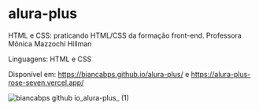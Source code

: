 # alura-plus
HTML e CSS: praticando HTML/CSS da formação front-end.
Professora Mônica Mazzochi Hillman

Linguagens: HTML e CSS

Disponível em: https://biancabps.github.io/alura-plus/ e https://alura-plus-rose-seven.vercel.app/

![biancabps github io_alura-plus_ (1)](https://user-images.githubusercontent.com/100291107/206195599-b7b31ead-7982-4f48-95b6-8dc77f44fda1.png)
